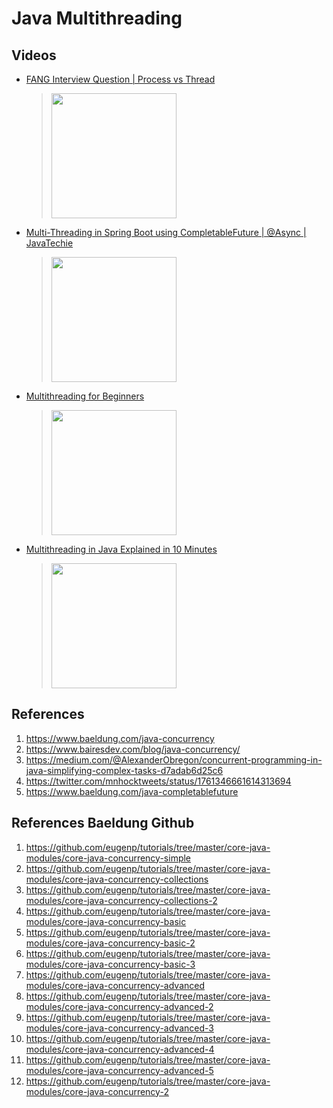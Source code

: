 # Java Multithreading

## Videos

 * [FANG Interview Question | Process vs Thread](https://www.youtube.com/watch?v=4rLW7zg21gI)
	> [<img src="https://img.youtube.com/vi/4rLW7zg21gI/0.jpg" width="200">](https://www.youtube.com/watch?v=4rLW7zg21gI "FANG Interview Question | Process vs Thread by ByteByteGo 244,028 views 3 minutes, 51 seconds")

 * [Multi-Threading in Spring Boot using CompletableFuture | @Async | JavaTechie](https://www.youtube.com/watch?v=3rJBLFA95Io)
	> [<img src="https://img.youtube.com/vi/3rJBLFA95Io/0.jpg" width="200">](https://www.youtube.com/watch?v=3rJBLFA95Io "Multi-Threading in Spring Boot using CompletableFuture | @Async | JavaTechie by Java Techie 216,789 views 28 minutes")
 * [Multithreading for Beginners](https://www.youtube.com/watch?v=gvQGKRlgop4)
	> [<img src="https://img.youtube.com/vi/gvQGKRlgop4/0.jpg" width="200">](https://www.youtube.com/watch?v=gvQGKRlgop4 "Multithreading is an important concept in computer science. In this course, you will learn everything you need to know about... by freeCodeCamp.org 44K views 5 hours, 55 minutes")
 * [Multithreading in Java Explained in 10 Minutes](https://www.youtube.com/watch?v=r_MbozD32eo)
	> [<img src="https://img.youtube.com/vi/r_MbozD32eo/0.jpg" width="200">](https://www.youtube.com/watch?v=r_MbozD32eo "Multithreading gives you some of the coolest capabilities in Java. It's built in to the Java language. by Coding with John 900K views 10 minutes")

## References

1. https://www.baeldung.com/java-concurrency
2. https://www.bairesdev.com/blog/java-concurrency/
3. https://medium.com/@AlexanderObregon/concurrent-programming-in-java-simplifying-complex-tasks-d7adab6d25c6
9. https://twitter.com/mnhocktweets/status/1761346661614313694
10. https://www.baeldung.com/java-completablefuture

## References Baeldung Github
1. https://github.com/eugenp/tutorials/tree/master/core-java-modules/core-java-concurrency-simple
2. https://github.com/eugenp/tutorials/tree/master/core-java-modules/core-java-concurrency-collections
3. https://github.com/eugenp/tutorials/tree/master/core-java-modules/core-java-concurrency-collections-2
4. https://github.com/eugenp/tutorials/tree/master/core-java-modules/core-java-concurrency-basic
5. https://github.com/eugenp/tutorials/tree/master/core-java-modules/core-java-concurrency-basic-2
6. https://github.com/eugenp/tutorials/tree/master/core-java-modules/core-java-concurrency-basic-3
7. https://github.com/eugenp/tutorials/tree/master/core-java-modules/core-java-concurrency-advanced
8. https://github.com/eugenp/tutorials/tree/master/core-java-modules/core-java-concurrency-advanced-2
9. https://github.com/eugenp/tutorials/tree/master/core-java-modules/core-java-concurrency-advanced-3
10. https://github.com/eugenp/tutorials/tree/master/core-java-modules/core-java-concurrency-advanced-4
11. https://github.com/eugenp/tutorials/tree/master/core-java-modules/core-java-concurrency-advanced-5
12. https://github.com/eugenp/tutorials/tree/master/core-java-modules/core-java-concurrency-2




